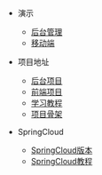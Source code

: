 * 演示
  * [后台管理](http://www.macrozheng.com/admin/index.html)
  * [移动端](http://www.macrozheng.com/app/index.html)

* 项目地址
  * [后台项目](https://github.com/macrozheng/mall)
  * [前端项目](https://github.com/macrozheng/mall-admin-web)
  * [学习教程](https://github.com/macrozheng/mall-learning)
  * [项目骨架](https://github.com/macrozheng/mall-tiny)

* SpringCloud
  * [SpringCloud版本](https://github.com/macrozheng/mall-swarm)
  * [SpringCloud教程](https://github.com/likuisuper/Java-Notes)
